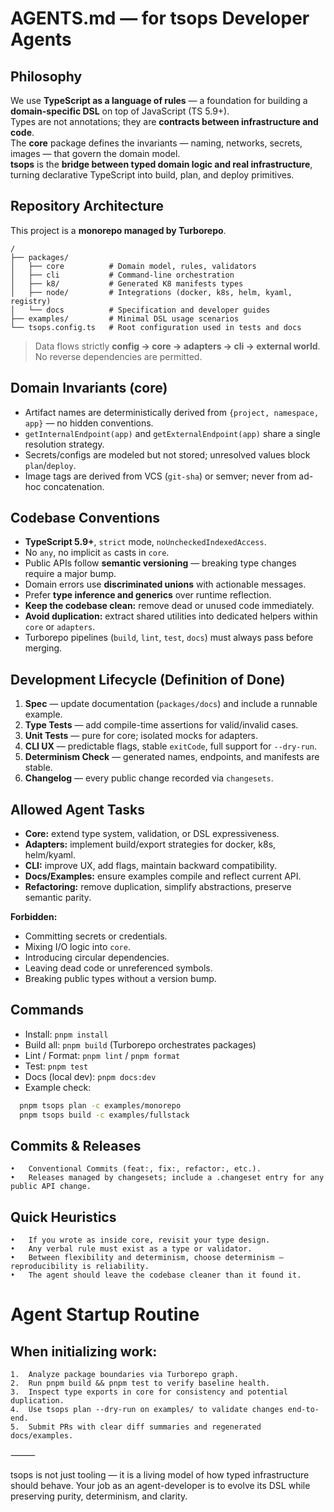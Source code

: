 # AGENTS.md — for tsops Developer Agents

## Philosophy
We use **TypeScript as a language of rules** — a foundation for building a **domain-specific DSL** on top of JavaScript (TS 5.9+).  
Types are not annotations; they are **contracts between infrastructure and code**.  
The **core** package defines the invariants — naming, networks, secrets, images — that govern the domain model.  
**tsops** is the **bridge between typed domain logic and real infrastructure**, turning declarative TypeScript into build, plan, and deploy primitives.

## Repository Architecture
This project is a **monorepo managed by Turborepo**.
```
/
├── packages/
│   ├── core          # Domain model, rules, validators
│   ├── cli           # Command-line orchestration
│   ├── k8/           # Generated K8 manifests types
│   ├── node/         # Integrations (docker, k8s, helm, kyaml, registry)
│   └── docs          # Specification and developer guides
├── examples/         # Minimal DSL usage scenarios
└── tsops.config.ts   # Root configuration used in tests and docs
```
> Data flows strictly **config → core → adapters → cli → external world**.  
> No reverse dependencies are permitted.

## Domain Invariants (core)
- Artifact names are deterministically derived from `{project, namespace, app}` — no hidden conventions.  
- `getInternalEndpoint(app)` and `getExternalEndpoint(app)` share a single resolution strategy.  
- Secrets/configs are modeled but not stored; unresolved values block `plan`/`deploy`.  
- Image tags are derived from VCS (`git-sha`) or semver; never from ad-hoc concatenation.

## Codebase Conventions
- **TypeScript 5.9+**, `strict` mode, `noUncheckedIndexedAccess`.  
- No `any`, no implicit `as` casts in `core`.  
- Public APIs follow **semantic versioning** — breaking type changes require a major bump.  
- Domain errors use **discriminated unions** with actionable messages.  
- Prefer **type inference and generics** over runtime reflection.  
- **Keep the codebase clean:** remove dead or unused code immediately.  
- **Avoid duplication:** extract shared utilities into dedicated helpers within `core` or `adapters`.  
- Turborepo pipelines (`build`, `lint`, `test`, `docs`) must always pass before merging.

## Development Lifecycle (Definition of Done)
1. **Spec** — update documentation (`packages/docs`) and include a runnable example.  
2. **Type Tests** — add compile-time assertions for valid/invalid cases.  
3. **Unit Tests** — pure for core; isolated mocks for adapters.  
4. **CLI UX** — predictable flags, stable `exitCode`, full support for `--dry-run`.  
5. **Determinism Check** — generated names, endpoints, and manifests are stable.  
6. **Changelog** — every public change recorded via `changesets`.

## Allowed Agent Tasks
- **Core:** extend type system, validation, or DSL expressiveness.  
- **Adapters:** implement build/export strategies for docker, k8s, helm/kyaml.  
- **CLI:** improve UX, add flags, maintain backward compatibility.  
- **Docs/Examples:** ensure examples compile and reflect current API.  
- **Refactoring:** remove duplication, simplify abstractions, preserve semantic parity.

**Forbidden:**  
- Committing secrets or credentials.  
- Mixing I/O logic into `core`.  
- Introducing circular dependencies.  
- Leaving dead code or unreferenced symbols.  
- Breaking public types without a version bump.

## Commands
- Install: `pnpm install`  
- Build all: `pnpm build` (Turborepo orchestrates packages)  
- Lint / Format: `pnpm lint` / `pnpm format`  
- Test: `pnpm test`  
- Docs (local dev): `pnpm docs:dev`  
- Example check:
```bash
  pnpm tsops plan -c examples/monorepo
  pnpm tsops build -c examples/fullstack

```


## Commits & Releases
	•	Conventional Commits (feat:, fix:, refactor:, etc.).
	•	Releases managed by changesets; include a .changeset entry for any public API change.

## Quick Heuristics
	•	If you wrote as inside core, revisit your type design.
	•	Any verbal rule must exist as a type or validator.
	•	Between flexibility and determinism, choose determinism — reproducibility is reliability.
	•	The agent should leave the codebase cleaner than it found it.

# Agent Startup Routine

## When initializing work:
	1.	Analyze package boundaries via Turborepo graph.
	2.	Run pnpm build && pnpm test to verify baseline health.
	3.	Inspect type exports in core for consistency and potential duplication.
	4.	Use tsops plan --dry-run on examples/ to validate changes end-to-end.
	5.	Submit PRs with clear diff summaries and regenerated docs/examples.

⸻

tsops is not just tooling — it is a living model of how typed infrastructure should behave.
Your job as an agent-developer is to evolve its DSL while preserving purity, determinism, and clarity.
